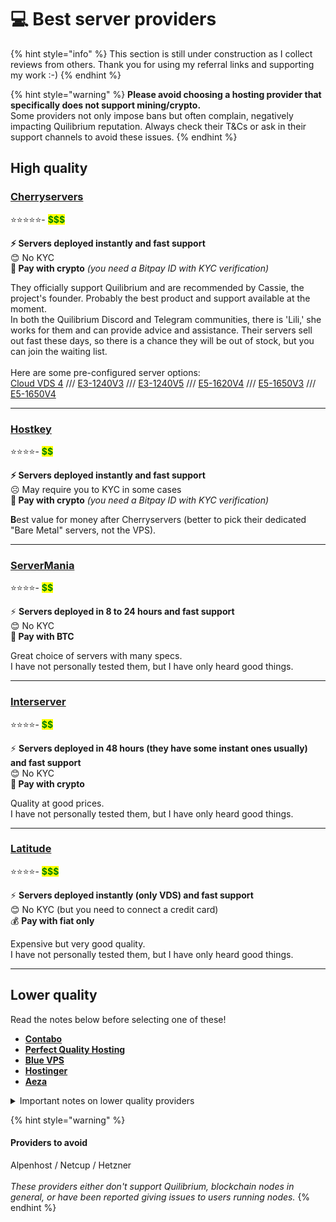 # 💻 Best server providers

{% hint style="info" %}
This section is still under construction as I collect reviews from others. Thank you for using my referral links and supporting my work :-)
{% endhint %}

{% hint style="warning" %}
**Please avoid choosing a hosting provider that specifically does not support mining/crypto.**\
Some providers not only impose bans but often complain, negatively impacting Quilibrium reputation.  Always check their T\&Cs or ask in their support channels to avoid these issues.
{% endhint %}

## High quality

### [**Cherryservers** ](https://quilibrium.one/go/cherryservers)

⭐️⭐️⭐️⭐️⭐️-  <mark style="color:green;">**\$$$**</mark>

**⚡️ Servers deployed instantly and fast support** \
😊 No KYC\
**💸 Pay with crypto** _(you need a Bitpay ID with KYC verification)_

They officially support Quilibrium and are recommended by Cassie, the project's founder. Probably the best product and support available at the moment. \
In both the Quilibrium Discord and Telegram communities, there is 'Lili,' she works for them and can provide advice and assistance. Their servers sell out fast these days, so there is a chance they will be out of stock, but you can join the waiting list. \
\
Here are some pre-configured server options: \
[Cloud VDS 4](https://www.cherryservers.com/server-customizer/cloud\_vds\_4?affiliate=CRXA3YWE) /// [E3-1240V3](https://www.cherryservers.com/server-customizer/e3\_1240v3?affiliate=CRXA3YWE) /// [E3-1240V5](https://www.cherryservers.com/server-customizer/e3\_1240v5?affiliate=CRXA3YWE) /// [E5-1620V4](https://www.cherryservers.com/server-customizer/e5\_1620v4?affiliate=CRXA3YWE) /// [E5-1650V3](https://www.cherryservers.com/server-customizer/e5\_1650v3?affiliate=CRXA3YWE) /// [E5-1650V4](https://www.cherryservers.com/server-customizer/e5\_1650v4?affiliate=CRXA3YWE)

***

### [**Hostkey**](https://quilibrium.one/go/hostkey)

⭐️⭐️⭐️⭐️- <mark style="color:green;">**\$$**</mark>

**⚡️ Servers deployed instantly and fast support**\
☹️ May require you to KYC in some cases \
**💸 Pay with crypto** _(you need a Bitpay ID with KYC verification)_

**B**est value for money after Cherryservers (better to pick their dedicated "Bare Metal" servers, not the VPS).&#x20;

***

### [ServerMania](https://quilibrium.one/go/servermania)

⭐️⭐️⭐️⭐️- <mark style="color:green;">**\$$**</mark>

⚡️ **Servers deployed in 8 to 24 hours and fast support**\
😊 No KYC\
**💸 Pay with BTC**

Great choice of servers with many specs.\
I have not personally tested them, but I have only heard good things.

***

### [Interserver](https://quilibrium.one/go/interserver)

⭐️⭐️⭐️⭐️- <mark style="color:green;">**\$$**</mark>

⚡️ **Servers deployed in 48 hours (they have some instant ones usually) and fast support**\
😊 No KYC\
**💸 Pay with crypto**

Quality at good prices.\
I have not personally tested them, but I have only heard good things.

***

### [**Latitude** ](https://quilibrium.one/go/latitude)

⭐️⭐️⭐️⭐️- <mark style="color:green;">**\$$$**</mark>

⚡️ **Servers deployed instantly (only VDS) and fast support**\
😊 No KYC (but you need to connect a credit card)\
💰 **Pay with fiat only**

Expensive but very good quality.\
I have not personally tested them, but I have only heard good things.

***

## Lower quality

Read the notes below before selecting one of these!

* [**Contabo**](https://quilibrium.one/go/contabo)
* [**Perfect Quality Hosting** ](https://quilibrium.one/go/pqhosting)
* [**Blue VPS**](https://my.bluevps.com/aff.php?aff=713)[ ](https://quilibrium.one/go/bluevps)
* [**Hostinger**](https://quilibrium.one/go/hostinger)
* [**Aeza**](https://quilibrium.one/go/aeza)

<details>

<summary>Important notes on lower quality providers</summary>

Keep in mind that many VPS providers likely oversell their resources. When you purchase an 8-core VPS, it’s often less powerful than advertised. Typically, the cheaper the service, the more they oversell.

Generally, with these providers, it’s better to pay for no more than one month at a time, in case you need to switch.

And in most cases you will need to apply limits to your CPU usage to avoid being blocked.

**If you're using Contabo, be cautious.** \
They have previously blocked access to Quilibrium from their servers. Monitor your node log, and if you repeatedly see "peers: 0," it means you’re being blocked!

</details>

{% hint style="warning" %}
#### **Providers to avoid**

Alpenhost / Netcup / Hetzner\
\
_These providers either don't support Quilibrium, blockchain nodes in general, or have been reported giving issues to users running nodes._
{% endhint %}
